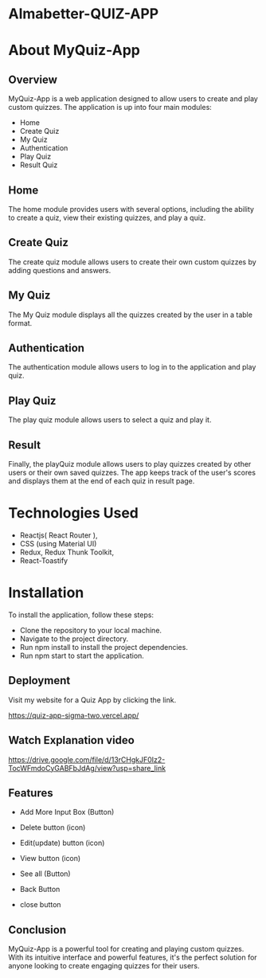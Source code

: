 # Almabetter-QUIZ-APP 

# About MyQuiz-App 

## Overview 

MyQuiz-App is a web application designed to allow users to create and play custom quizzes. The application is up into four main modules: 
                  
- Home
- Create Quiz 
- My Quiz 
- Authentication 
- Play Quiz 
- Result Quiz 

## Home 
The home module provides users with several options, including the ability to create a quiz, view their existing quizzes, and play a quiz.

## Create Quiz 
The create quiz module allows users to create their own custom quizzes by adding questions and answers.

## My Quiz 
The My Quiz module displays all the quizzes created by the user in a table format.

## Authentication 
The authentication module allows users to log in to the application and play quiz.

## Play Quiz 
The play quiz module allows users to select a quiz and play it.

## Result 
Finally, the playQuiz module allows users to play quizzes created by other users or their own saved quizzes. The app keeps track of the user's scores and displays them at the end of each quiz in result page.


# Technologies Used 
- Reactjs( React Router ),
- CSS (using Material UI)
- Redux, Redux Thunk Toolkit,
- React-Toastify

# Installation 

To install the application, follow these steps:

- Clone the repository to your local machine.
- Navigate to the project directory.
- Run npm install to install the project dependencies.
- Run npm start to start the application.

## Deployment

Visit my website for a Quiz App by clicking the link.

https://quiz-app-sigma-two.vercel.app/


## Watch Explanation video  
https://drive.google.com/file/d/13rCHgkJF0Iz2-TocWFmdoCyGABFbJdAg/view?usp=share_link


## Features

- Add More Input Box (Button)
- Delete button (icon)
- Edit(update) button (icon)
- View button (icon)

- See all (Button)
- Back Button
- close button 

## Conclusion
MyQuiz-App is a powerful tool for creating and playing custom quizzes. With its intuitive interface and powerful features, it's the perfect solution for anyone looking to create engaging quizzes for their users.